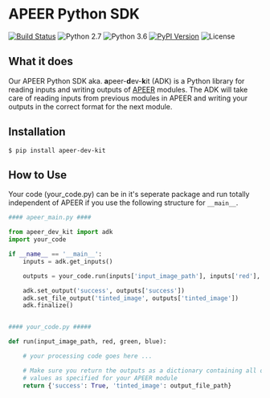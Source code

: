 # APEER Python SDK

[![Build Status](https://travis-ci.com/apeer-micro/apeer-python-sdk.svg?branch=master)](https://travis-ci.com/apeer-micro/apeer-python-sdk)
![Python 2.7](https://img.shields.io/badge/python-2.7-blue.svg)
![Python 3.6](https://img.shields.io/badge/python-3.6-blue.svg)
[![PyPI Version](https://img.shields.io/pypi/v/apeer-dev-kit.svg)](https://pypi.org/project/apeer-dev-kit/)
![License](https://img.shields.io/badge/Code%20License-MIT-blue.svg)

## What it does

Our APEER Python SDK aka. **a**peer-**d**ev-**k**it (ADK) is a Python library for reading inputs and writing outputs of [APEER](https://www.apeer.com) modules. The ADK will take care of reading inputs from previous modules in APEER and writing your outputs in the correct format for the next module.

## Installation

```shell
$ pip install apeer-dev-kit
```

## How to Use

Your code (your_code.py) can be in it's seperate package and run totally independent of APEER if you use the following structure for `__main__`.

```python
#### apeer_main.py ####

from apeer_dev_kit import adk
import your_code

if __name__ == '__main__':
    inputs = adk.get_inputs()

    outputs = your_code.run(inputs['input_image_path'], inputs['red'], inputs['green'], inputs['blue'])

    adk.set_output('success', outputs['success'])
    adk.set_file_output('tinted_image', outputs['tinted_image'])
    adk.finalize()


#### your_code.py #####

def run(input_image_path, red, green, blue):

    # your processing code goes here ...

    # Make sure you return the outputs as a dictionary containing all output
    # values as specified for your APEER module
    return {'success': True, 'tinted_image': output_file_path}

```
